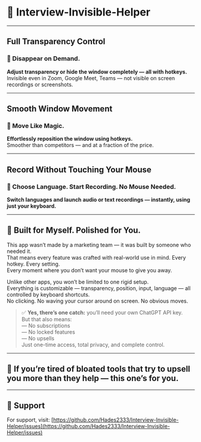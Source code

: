 # 🧠 Interview-Invisible-Helper

---

## Full Transparency Control

### 🔹 Disappear on Demand.
**Adjust transparency or hide the window completely — all with hotkeys.**  
Invisible even in Zoom, Google Meet, Teams — not visible on screen recordings or screenshots.

---

## Smooth Window Movement

### 🔹 Move Like Magic.
**Effortlessly reposition the window using hotkeys.**  
Smoother than competitors — and at a fraction of the price.

---

## Record Without Touching Your Mouse

### 🔹 Choose Language. Start Recording. No Mouse Needed.
**Switch languages and launch audio or text recordings — instantly, using just your keyboard.**

---

## 🚀 Built for Myself. Polished for You.

This app wasn’t made by a marketing team — it was built by someone who needed it.  
That means every feature was crafted with real-world use in mind. Every hotkey. Every setting.  
Every moment where you don’t want your mouse to give you away.

Unlike other apps, you won’t be limited to one rigid setup.  
Everything is customizable — transparency, position, input, language — all controlled by keyboard shortcuts.  
No clicking. No waving your cursor around on screen. No obvious moves.

> ✅ **Yes, there’s one catch:** you’ll need your own ChatGPT API key.  
> But that also means:  
> — No subscriptions  
> — No locked features  
> — No upsells  
> Just one-time access, total privacy, and complete control.

---

## 👋 If you’re tired of bloated tools that try to upsell you more than they help — this one’s for you.

---

## 🔗 Support

For support, visit: [https://github.com/Hades2333/Interview-Invisible-Helper/issues](https://github.com/Hades2333/Interview-Invisible-Helper/issues)

